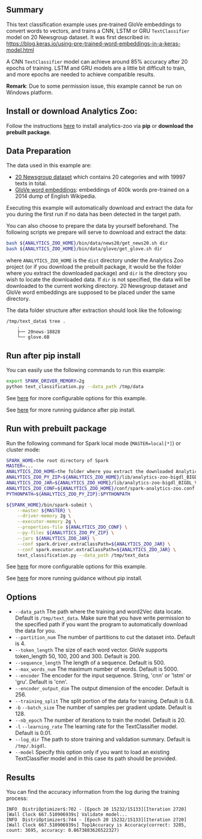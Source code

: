 ## Summary
This text classification example uses pre-trained GloVe embeddings to convert words to vectors,
and trains a CNN, LSTM or GRU `TextClassifier` model on 20 Newsgroup dataset.
It was first described in: https://blog.keras.io/using-pre-trained-word-embeddings-in-a-keras-model.html

A CNN `TextClassifier` model can achieve around 85% accuracy after 20 epochs of training.
LSTM and GRU models are a little bit difficult to train, and more epochs are needed to achieve compatible results.

__Remark__: Due to some permission issue, this example cannot be run on Windows platform.


## Install or download Analytics Zoo:
Follow the instructions [here](https://analytics-zoo.github.io/master/#PythonUserGuide/install/) to install analytics-zoo via __pip__ or __download the prebuilt package__.


## Data Preparation
The data used in this example are:
- [20 Newsgroup dataset](http://qwone.com/~jason/20Newsgroups/20news-18828.tar.gz) which contains 20 categories and with 19997 texts in total.
- [GloVe word embeddings](http://nlp.stanford.edu/data/glove.6B.zip): embeddings of 400k words pre-trained on a 2014 dump of English Wikipedia.

Executing this example will automatically download and extract the data for you during the first run if no data has been detected in the target path.

You can also choose to prepare the data by yourself beforehand. The following scripts we prepare will serve to download and extract the data:
```bash
bash ${ANALYTICS_ZOO_HOME}/bin/data/news20/get_news20.sh dir
bash ${ANALYTICS_ZOO_HOME}/bin/data/glove/get_glove.sh dir
```
where `ANALYTICS_ZOO_HOME` is the `dist` directory under the Analytics Zoo project (or if you download the prebuilt package, it would be the folder where you extract the downloaded package) and `dir` is the directory you wish to locate the downloaded data. If `dir` is not specified, the data will be downloaded to the current working directory. 20 Newsgroup dataset and GloVe word embeddings are supposed to be placed under the same directory.

The data folder structure after extraction should look like the following:
```
/tmp/text_data$ tree .
    .
    ├── 20news-18828
    └── glove.6B
```


## Run after pip install
You can easily use the following commands to run this example:
```bash
export SPARK_DRIVER_MEMORY=2g
python text_classification.py --data_path /tmp/data
```
See [here](#options) for more configurable options for this example.

See [here](https://analytics-zoo.github.io/master/#PythonUserGuide/run/#run-after-pip-install) for more running guidance after pip install.


## Run with prebuilt package
Run the following command for Spark local mode (`MASTER=local[*]`) or cluster mode:

```bash
SPARK_HOME=the root directory of Spark
MASTER=...
ANALYTICS_ZOO_HOME=the folder where you extract the downloaded Analytics Zoo zip package
ANALYTICS_ZOO_PY_ZIP=${ANALYTICS_ZOO_HOME}/lib/analytics-zoo-bigdl_BIGDL_VERSION-spark_SPARK_VERSION-ZOO_VERSION-python-api.zip
ANALYTICS_ZOO_JAR=${ANALYTICS_ZOO_HOME}/lib/analytics-zoo-bigdl_BIGDL_VERSION-spark_SPARK_VERSION-ZOO_VERSION-jar-with-dependencies.jar 
ANALYTICS_ZOO_CONF=${ANALYTICS_ZOO_HOME}/conf/spark-analytics-zoo.conf
PYTHONPATH=${ANALYTICS_ZOO_PY_ZIP}:$PYTHONPATH

${SPARK_HOME}/bin/spark-submit \
    --master ${MASTER} \
    --driver-memory 2g \
    --executor-memory 2g \
    --properties-file ${ANALYTICS_ZOO_CONF} \
    --py-files ${ANALYTICS_ZOO_PY_ZIP} \
    --jars ${ANALYTICS_ZOO_JAR} \
    --conf spark.driver.extraClassPath=${ANALYTICS_ZOO_JAR} \
    --conf spark.executor.extraClassPath=${ANALYTICS_ZOO_JAR} \
    text_classification.py --data_path /tmp/text_data
```
See [here](#options) for more configurable options for this example.

See [here](https://analytics-zoo.github.io/master/#PythonUserGuide/run/#run-without-pip-install) for more running guidance without pip install.


## Options
* `--data_path` The path where the training and word2Vec data locate. Default is `/tmp/text_data`. Make sure that you have write permission to the specified path if you want the program to automatically download the data for you.
* `--partition_num` The number of partitions to cut the dataset into. Default is 4.
* `--token_length` The size of each word vector. GloVe supports token_length 50, 100, 200 and 300. Default is 200.
* `--sequence_length` The length of a sequence. Default is 500.
* `--max_words_num` The maximum number of words. Default is 5000.
* `--encoder` The encoder for the input sequence. String, 'cnn' or 'lstm' or 'gru'. Default is 'cnn'.
* `--encoder_output_dim` The output dimension of the encoder. Default is 256.
* `--training_split` The split portion of the data for training. Default is 0.8.
* `-b` `--batch_size` The number of samples per gradient update. Default is 128.
* `--nb_epoch` The number of iterations to train the model. Default is 20.
* `-l` `--learning_rate` The learning rate for the TextClassifier model. Default is 0.01.
* `--log_dir` The path to store training and validation summary. Default is `/tmp/.bigdl`.
* `--model` Specify this option only if you want to load an existing TextClassifier model and in this case its path should be provided.


## Results
You can find the accuracy information from the log during the training process:
```
INFO  DistriOptimizer$:702 - [Epoch 20 15232/15133][Iteration 2720][Wall Clock 667.510906939s] Validate model...
INFO  DistriOptimizer$:744 - [Epoch 20 15232/15133][Iteration 2720][Wall Clock 667.510906939s] Top1Accuracy is Accuracy(correct: 3205, count: 3695, accuracy: 0.8673883626522327)
```
